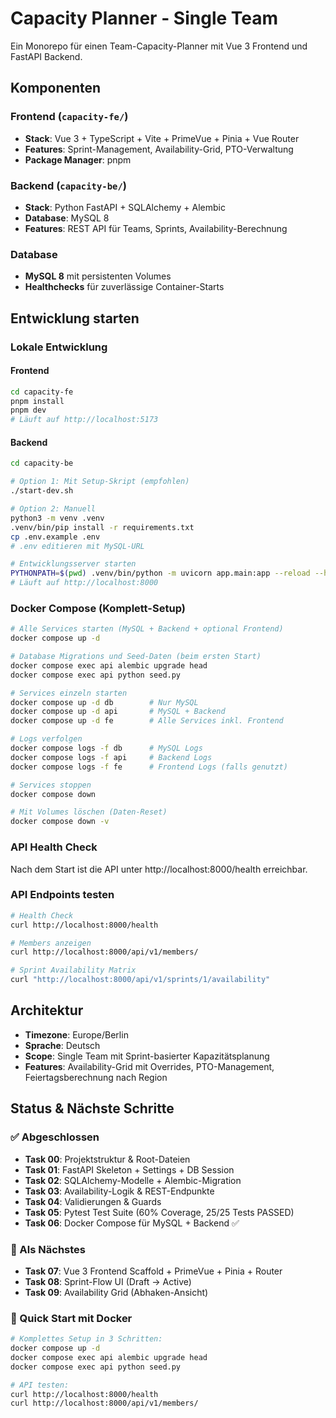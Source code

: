 # Capacity Planner - Single Team

Ein Monorepo für einen Team-Capacity-Planner mit Vue 3 Frontend und FastAPI Backend.

## Komponenten

### Frontend (`capacity-fe/`)
- **Stack**: Vue 3 + TypeScript + Vite + PrimeVue + Pinia + Vue Router
- **Features**: Sprint-Management, Availability-Grid, PTO-Verwaltung
- **Package Manager**: pnpm

### Backend (`capacity-be/`)
- **Stack**: Python FastAPI + SQLAlchemy + Alembic
- **Database**: MySQL 8
- **Features**: REST API für Teams, Sprints, Availability-Berechnung

### Database
- **MySQL 8** mit persistenten Volumes
- **Healthchecks** für zuverlässige Container-Starts

## Entwicklung starten

### Lokale Entwicklung

#### Frontend
```bash
cd capacity-fe
pnpm install
pnpm dev
# Läuft auf http://localhost:5173
```

#### Backend
```bash
cd capacity-be

# Option 1: Mit Setup-Skript (empfohlen)
./start-dev.sh

# Option 2: Manuell
python3 -m venv .venv
.venv/bin/pip install -r requirements.txt
cp .env.example .env
# .env editieren mit MySQL-URL

# Entwicklungsserver starten
PYTHONPATH=$(pwd) .venv/bin/python -m uvicorn app.main:app --reload --host 0.0.0.0 --port 8000
# Läuft auf http://localhost:8000
```

### Docker Compose (Komplett-Setup)

```bash
# Alle Services starten (MySQL + Backend + optional Frontend)
docker compose up -d

# Database Migrations und Seed-Daten (beim ersten Start)
docker compose exec api alembic upgrade head
docker compose exec api python seed.py

# Services einzeln starten
docker compose up -d db        # Nur MySQL
docker compose up -d api       # MySQL + Backend
docker compose up -d fe        # Alle Services inkl. Frontend

# Logs verfolgen
docker compose logs -f db      # MySQL Logs
docker compose logs -f api     # Backend Logs
docker compose logs -f fe      # Frontend Logs (falls genutzt)

# Services stoppen
docker compose down

# Mit Volumes löschen (Daten-Reset)
docker compose down -v
```

### API Health Check
Nach dem Start ist die API unter http://localhost:8000/health erreichbar.

### API Endpoints testen
```bash
# Health Check
curl http://localhost:8000/health

# Members anzeigen
curl http://localhost:8000/api/v1/members/

# Sprint Availability Matrix
curl "http://localhost:8000/api/v1/sprints/1/availability"
```

## Architektur

- **Timezone**: Europe/Berlin
- **Sprache**: Deutsch
- **Scope**: Single Team mit Sprint-basierter Kapazitätsplanung
- **Features**: Availability-Grid mit Overrides, PTO-Management, Feiertagsberechnung nach Region

## Status & Nächste Schritte

### ✅ Abgeschlossen
- **Task 00**: Projektstruktur & Root-Dateien
- **Task 01**: FastAPI Skeleton + Settings + DB Session  
- **Task 02**: SQLAlchemy-Modelle + Alembic-Migration
- **Task 03**: Availability-Logik & REST-Endpunkte
- **Task 04**: Validierungen & Guards
- **Task 05**: Pytest Test Suite (60% Coverage, 25/25 Tests PASSED)
- **Task 06**: Docker Compose für MySQL + Backend ✅

### 🎯 Als Nächstes
- **Task 07**: Vue 3 Frontend Scaffold + PrimeVue + Pinia + Router
- **Task 08**: Sprint-Flow UI (Draft → Active)
- **Task 09**: Availability Grid (Abhaken-Ansicht)

### 🚀 Quick Start mit Docker
```bash
# Komplettes Setup in 3 Schritten:
docker compose up -d
docker compose exec api alembic upgrade head  
docker compose exec api python seed.py

# API testen:
curl http://localhost:8000/health
curl http://localhost:8000/api/v1/members/
```
